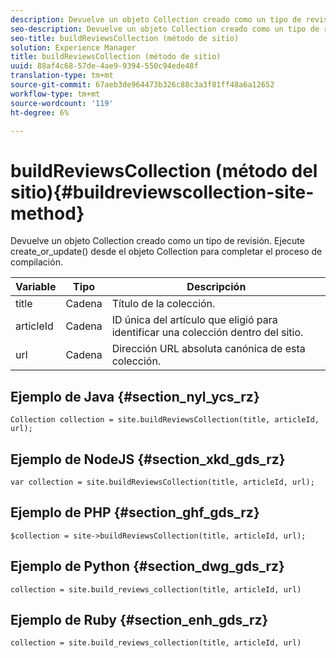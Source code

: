 ```yaml
---
description: Devuelve un objeto Collection creado como un tipo de revisión. Ejecute create_or_update() desde el objeto Collection para completar el proceso de compilación.
seo-description: Devuelve un objeto Collection creado como un tipo de revisión. Ejecute create_or_update() desde el objeto Collection para completar el proceso de compilación.
seo-title: buildReviewsCollection (método de sitio)
solution: Experience Manager
title: buildReviewsCollection (método de sitio)
uuid: 88af4c68-57de-4ae9-9394-550c94ede48f
translation-type: tm+mt
source-git-commit: 67aeb3de964473b326c88c3a3f81ff48a6a12652
workflow-type: tm+mt
source-wordcount: '119'
ht-degree: 6%

---
```



# buildReviewsCollection (método del sitio){#buildreviewscollection-site-method}

Devuelve un objeto Collection creado como un tipo de revisión. Ejecute create_or_update() desde el objeto Collection para completar el proceso de compilación.

| Variable | Tipo | Descripción |
|--- |--- |--- |
| title | Cadena | Título de la colección. |
| articleId | Cadena | ID única del artículo que eligió para identificar una colección dentro del sitio. |
| url | Cadena | Dirección URL absoluta canónica de esta colección. |


## Ejemplo de Java {#section_nyl_ycs_rz}

```
Collection collection = site.buildReviewsCollection(title, articleId, url); 
```

## Ejemplo de NodeJS {#section_xkd_gds_rz}

```
var collection = site.buildReviewsCollection(title, articleId, url); 
```

## Ejemplo de PHP {#section_ghf_gds_rz}

```
$collection = site->buildReviewsCollection(title, articleId, url); 
```

## Ejemplo de Python {#section_dwg_gds_rz}

```
collection = site.build_reviews_collection(title, articleId, url) 
```

## Ejemplo de Ruby {#section_enh_gds_rz}

```
collection = site.build_reviews_collection(title, articleId, url) 
```

